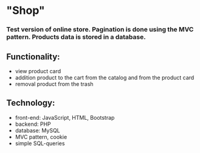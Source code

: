 # "Shop"

### Test version of online store. Pagination is done using the MVC pattern. Products data is stored in a database.

## Functionality: ##
* view product card
* addition product to the cart from the catalog and from the product card
* removal product from the trash

## Technology: ##
* front-end: JavaScript, HTML, Bootstrap
* backend: PHP
* database: MySQL
* MVC pattern, cookie
* simple SQL-queries